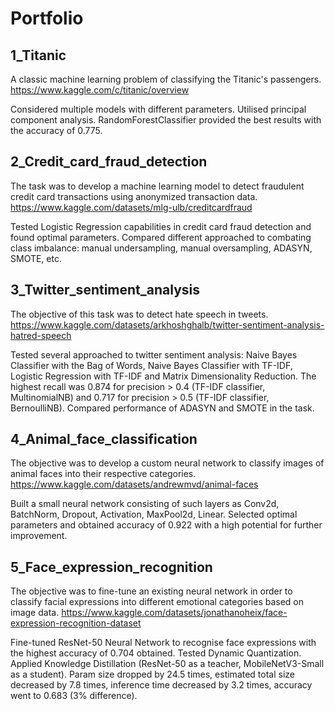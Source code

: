 # Portfolio
## 1_Titanic
A classic machine learning problem of classifying the Titanic's passengers.
https://www.kaggle.com/c/titanic/overview

Considered multiple models with different parameters. 
Utilised principal component analysis. 
RandomForestClassifier provided the best results with the accuracy of 0.775.

## 2_Credit_card_fraud_detection
The task was to develop a machine learning model to detect fraudulent credit card transactions using anonymized transaction data. 
https://www.kaggle.com/datasets/mlg-ulb/creditcardfraud

Tested Logistic Regression capabilities in credit card fraud detection and found optimal parameters. 
Compared different approached to combating class imbalance: manual undersampling, manual oversampling, ADASYN, SMOTE, etc.

## 3_Twitter_sentiment_analysis
The objective of this task was to detect hate speech in tweets.
https://www.kaggle.com/datasets/arkhoshghalb/twitter-sentiment-analysis-hatred-speech

Tested several approached to twitter sentiment analysis: Naive Bayes Classifier with the Bag of Words, Naive Bayes Classifier with TF-IDF, Logistic Regression with TF-IDF and Matrix Dimensionality Reduction. 
The highest recall was 0.874 for precision > 0.4 (TF-IDF classifier, MultinomialNB) and 0.717 for precision > 0.5 (TF-IDF classifier, BernoulliNB).
Compared performance of ADASYN and SMOTE in the task.

## 4_Animal_face_classification
The objective was to develop a custom neural network to classify images of animal faces into their respective categories.
https://www.kaggle.com/datasets/andrewmvd/animal-faces

Built a small neural network consisting of such layers as Conv2d, BatchNorm, Dropout, Activation, MaxPool2d, Linear.
Selected optimal parameters and obtained accuracy of 0.922 with a high potential for further improvement.

## 5_Face_expression_recognition
The objective was to fine-tune an existing neural network in order to classify facial expressions into different emotional categories based on image data.
https://www.kaggle.com/datasets/jonathanoheix/face-expression-recognition-dataset

Fine-tuned ResNet-50 Neural Network to recognise face expressions with the highest accuracy of 0.704 obtained.
Tested Dynamic Quantization.
Applied Knowledge Distillation (ResNet-50 as a teacher, MobileNetV3-Small as a student). Param size dropped by 24.5 times, estimated total size decreased by 7.8 times, inference time decreased by 3.2 times, accuracy went to 0.683 (3% difference).

